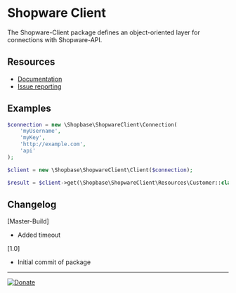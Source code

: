 Shopware Client
========================

The Shopware-Client package defines an object-oriented layer for connections with Shopware-API.

Resources
---------

* [Documentation](https://github.com/ThemePoint/Shopware-Client/blob/master/DOCUMENTATION.md)
* [Issue reporting](https://github.com/ThemePoint/Shopware-Client/issues)

Examples
--------

```php
$connection = new \Shopbase\ShopwareClient\Connection(
    'myUsername',
    'myKey',
    'http://example.com',
    'api'
);

$client = new \Shopbase\ShopwareClient\Client($connection);

$result = $client->get(\Shopbase\ShopwareClient\Resources\Customer::class, 1)->toObject();
```

Changelog
--------
[Master-Build]
* Added timeout

[1.0]
* Initial commit of package

----

[![Donate](https://img.shields.io/badge/Donate-PayPal-blue.svg)](https://www.paypal.com/cgi-bin/webscr?cmd=_s-xclick&hosted_button_id=Q98R2QXXMTUF6&source=url)
